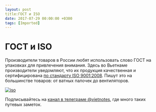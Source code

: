```yaml
---
layout: post
title:ГОСТ и ISO
date: 2017-07-29 00:00:00 +0300
tags: [Imported]
---
```

# ГОСТ и ISO

Производители товаров в России любят использовать слово ГОСТ на упаковках для привлечения внимания. Здесь во Вьетнаме производители уведомляют, что их продукция качественная и сертифицирована [по стандарту ISO 9001:2008](https://www.iso.org/standard/46486.html). Пишут это на большинстве товаров: от ватных палочек до вентиляторов.

[![iso](https://vlaim.s3.amazonaws.com/uploads/2017/07/iso.jpg)](https://vlaim.s3.amazonaws.com/uploads/2017/07/iso.jpg)

Подписывайтесь на [канал в телеграме @vietnotes](https://t.me/vietnotes), где много таких путевых заметок.